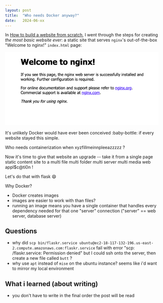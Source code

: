 ```yaml
---
layout: post
title:  "Who needs Docker anyway?"
date:   2024-06-xx
---
```


In [How to build a website from scratch](/_posts/2024-05-10-bts-creating-a-basic-website.md), I went through the steps for creating *the most basic website ever*: a static site that serves `nginx`'s out-of-the-box "Welcome to nginx!" `index.html` page:

![Welcome to nginx!](/assets/images/welcome-to-nginx.png)

It's unlikely Docker would have ever been conceived :baby-bottle: if every website stayed this simple.

Who needs containerization when xyzfillmeinnpleeazzzzz ?

Now it's time to give that website an upgrade -- take it from a single page static content site to a multi file multi folder multi server multi media web appl$c@ti0n !

Let's do that with flask :smile:

Why Docker?

- Docker creates images
- images are easier to work with than files?
- running an image means you have a single container that handles every dependency needed for that one "server" connection ("server" == web server, database server)

## Questions

- why did `scp bin/flaskr.service ubuntu@ec2-18-117-132-196.us-east-2.compute.amazonaws.com:flaskr.service` fail with error "scp: /flaskr.service: Permission denied" but I could ssh onto the server, then create a new file called `butt` ?
- why use `apt` instead of `mise` on the ubuntu instance? seems like i'd want to mirror my local environment

## What i learned (about writing)

- you don't have to write in the final order the post will be read
